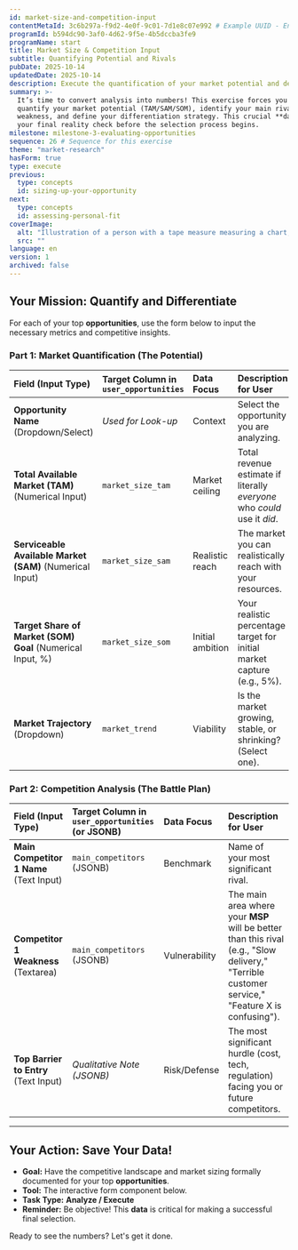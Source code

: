 ```yaml
---
id: market-size-and-competition-input
contentMetaId: 3c6b297a-f9d2-4e0f-9c01-7d1e8c07e992 # Example UUID - Ensure uniqueness
programId: b594dc90-3af0-4d62-9f5e-4b5dccba3fe9
programName: start
title: Market Size & Competition Input
subtitle: Quantifying Potential and Rivals
pubDate: 2025-10-14
updatedDate: 2025-10-14
description: Execute the quantification of your market potential and detail your strategy to win against primary competitors, formalizing data for final evaluation.
summary: >-
  It’s time to convert analysis into numbers! This exercise forces you to
  quantify your market potential (TAM/SAM/SOM), identify your main rival’s
  weakness, and define your differentiation strategy. This crucial **data** is
  your final reality check before the selection process begins.
milestone: milestone-3-evaluating-opportunities
sequence: 26 # Sequence for this exercise
theme: "market-research"
hasForm: true
type: execute
previous:
  type: concepts
  id: sizing-up-your-opportunity
next:
  type: concepts
  id: assessing-personal-fit
coverImage:
  alt: "Illustration of a person with a tape measure measuring a chart, symbolizing market sizing and data quantification."
  src: ""
language: en
version: 1
archived: false
---
```

## Your Mission: Quantify and Differentiate

For each of your top **opportunities**, use the form below to input the necessary metrics and competitive insights.

### Part 1: Market Quantification (The Potential)

| Field (Input Type) | Target Column in `user_opportunities` | Data Focus | Description for User |
| :--- | :--- | :--- | :--- |
| **Opportunity Name** (Dropdown/Select) | *Used for Look-up* | Context | Select the opportunity you are analyzing. |
| **Total Available Market (TAM)** (Numerical Input) | `market_size_tam` | Market ceiling | Total revenue estimate if literally *everyone* who *could* use it *did*. |
| **Serviceable Available Market (SAM)** (Numerical Input) | `market_size_sam` | Realistic reach | The market you can realistically reach with your resources. |
| **Target Share of Market (SOM) Goal** (Numerical Input, %) | `market_size_som` | Initial ambition | Your realistic percentage target for initial market capture (e.g., 5%). |
| **Market Trajectory** (Dropdown) | `market_trend` | Viability | Is the market growing, stable, or shrinking? (Select one). |

### Part 2: Competition Analysis (The Battle Plan)

| Field (Input Type) | Target Column in `user_opportunities` (or JSONB) | Data Focus | Description for User |
| :--- | :--- | :--- | :--- |
| **Main Competitor 1 Name** (Text Input) | `main_competitors` (JSONB) | Benchmark | Name of your most significant rival. |
| **Competitor 1 Weakness** (Textarea) | `main_competitors` (JSONB) | Vulnerability | The main area where your **MSP** will be better than this rival (e.g., "Slow delivery," "Terrible customer service," "Feature X is confusing"). |
| **Top Barrier to Entry** (Text Input) | *Qualitative Note (JSONB)* | Risk/Defense | The most significant hurdle (cost, tech, regulation) facing you or future competitors. |

---

## Your Action: Save Your Data!

* **Goal:** Have the competitive landscape and market sizing formally documented for your top **opportunities**.
* **Tool:** The interactive form component below.
* **Task Type:** **Analyze / Execute**
* **Reminder:** Be objective! This **data** is critical for making a successful final selection.

Ready to see the numbers? Let's get it done.